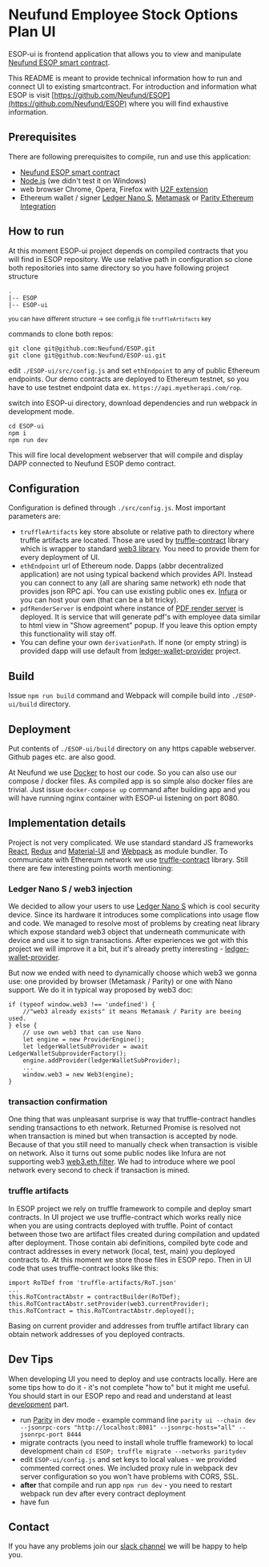 # Neufund Employee Stock Options Plan UI 
ESOP-ui is frontend application that allows you to view and manipulate [Neufund ESOP smart contract](https://github.com/Neufund/ESOP).  
  
This README is meant to provide technical information how to run and connect UI to existing smartcontract. For
introduction and information what ESOP is visit [https://github.com/Neufund/ESOP](https://github.com/Neufund/ESOP) where
you will find exhaustive information. 

## Prerequisites
There are following prerequisites to compile, run and use this application:
  * [Neufund ESOP smart contract](https://github.com/Neufund/ESOP)  
  * [Node.js](https://nodejs.org/) (we didn't test it on Windows)
  * web browser Chrome, Opera, Firefox with [U2F extension](https://addons.mozilla.org/en-US/firefox/addon/u2f-support-add-on/)
  * Ethereum wallet / signer [Ledger Nano S](https://www.ledgerwallet.com/products/ledger-nano-s), [Metamask](https://metamask.io/)
or [Parity Ethereum Integration](https://chrome.google.com/webstore/detail/parity-ethereum-integrati/himekenlppkgeaoeddcliojfddemadig?)

## How to run
At this moment ESOP-ui project depends on compiled contracts that you will find in ESOP repository. We use relative path 
in configuration so clone both repositories into same directory so you have following project structure
    
    .
    |-- ESOP
    |-- ESOP-ui

<sup>you can have different structure -> see config.js file ```truffleArtifacts``` key </sup>

commands to clone both repos:

    git clone git@github.com:Neufund/ESOP.git
    git clone git@github.com:Neufund/ESOP-ui.git
    
edit ```./ESOP-ui/src/config.js``` and set ```ethEndpoint``` to any of public Ethereum endpoints. Our demo contracts are 
deployed to Ethereum testnet, so you have to use testnet endpoint data ex. ```https://api.myetherapi.com/rop```. 
    
switch into ESOP-ui directory, download dependencies and run webpack in development mode.

    cd ESOP-ui
    npm i  
    npm run dev

This will fire local development webserver that will compile and display DAPP connected to Neufund ESOP demo contract.    

## Configuration
Configuration is defined through ```./src/config.js```. Most important parameters are: 
   
* ```truffleArtifacts``` key store absolute or relative path to directory where truffle artifacts are located.
Those are used by [truffle-contract](https://github.com/trufflesuite/truffle-contract) library which is wrapper to
standard [web3 library](https://github.com/ethereum/wiki/wiki/JavaScript-API). You need to provide them for every
deployment of UI.   
* ```ethEndpoint``` url of Ethereum node. Dapps (abbr decentralized application) are not using typical backend
which provides API. Instead you can connect to any (all are sharing same network) eth node that provides json
RPC api. You can use existing public ones ex. [Infura](https://infura.io/) or you can host your own (that can be a bit
tricky).  
* ```pdfRenderServer``` is endpoint where instance of [PDF render server](https://github.com/Neufund/document-rendering-server) is deployed.
 It is service that will generate pdf's with employee data similar to html view in "Show agreement" popup. If you leave this option empty this functionality will stay off.  
* You can define your own ```derivationPath```. If none (or empty string) is provided dapp will use default from [ledger-wallet-provider](https://github.com/Neufund/ledger-wallet-provider) project.  

## Build
Issue ```npm run build``` command and Webpack will compile build into ```./ESOP-ui/build``` directory. 

## Deployment
Put contents of ```./ESOP-ui/build``` directory on any https capable webserver. Github pages etc. are also good.
    
At Neufund we use [Docker](https://www.docker.com/) to host our code. So you can also use our compose / docker files.
As compiled app is so simple also docker files are trivial. Just issue ```docker-compose up``` command after building app
and you will have running nginx container with ESOP-ui listening on port 8080.

## Implementation details
Project is not very complicated. We use standard standard JS frameworks [React](https://facebook.github.io/react/),
[Redux](http://redux.js.org/) and [Material-UI](http://www.material-ui.com/) and [Webpack](https://webpack.js.org/)
as module bundler. To communicate with Ethereum network we use [truffle-contract](https://github.com/trufflesuite/truffle-contract)
library. Still there are few interesting points worth mentioning:

### Ledger Nano S / web3 injection
We decided to allow your users to use [Ledger Nano S](https://www.ledgerwallet.com/products/ledger-nano-s) which is cool
security device. Since its hardware it introduces some complications into usage flow and code.
We managed to resolve most of problems by creating neat library which expose standard web3 object that underneath
communicate with device and use it to sign transactions. After experiences we got with this project we will improve
it a bit, but it's already pretty interesting - [ledger-wallet-provider](https://github.com/Neufund/ledger-wallet-provider).

But now we ended with need to dynamically choose which web3 we gonna use: one provided by browser (Metamask / Parity) or one
with Nano support. We do it in typical way proposed by web3 doc:  

    if (typeof window.web3 !== 'undefined') {
        //"web3 already exists" it means Metamask / Parity are beeing used.
    } else {
        // use own web3 that can use Nano
        let engine = new ProviderEngine();
        let ledgerWalletSubProvider = await LedgerWalletSubproviderFactory();
        engine.addProvider(ledgerWalletSubProvider);
        ...
        window.web3 = new Web3(engine);
    }

### transaction confirmation
One thing that was unpleasant surprise is way that truffle-contract handles sending transactions to eth network.
Returned Promise is resolved not when transaction is mined but when transaction is accepted by node. Because of that you 
still need to manually check when transaction is visible on network. Also it turns out some public nodes like Infura are
not supporting web3 [web3.eth.filter](https://github.com/ethereum/wiki/wiki/JavaScript-API#web3ethfilter). We had to
introduce where we pool network every second to check if transaction is mined.

### truffle artifacts
In ESOP project we rely on truffle framework to compile and deploy smart contracts. In UI project we use truffle-contract 
which works really nice when you are using contracts deployed with truffle. Point of contact between those two are artifact
files created  during compilation and updated after deployment. Those contain abi definitions, compiled byte code and
contract addresses in every network (local, test, main) you deployed contracts to. At this moment we store those files
in ESOP repo. Then in UI code that uses truffle-contract looks like this:  

    import RoTDef from 'truffle-artifacts/RoT.json'
    ...
    this.RoTContractAbstr = contractBuilder(RoTDef);
    this.RoTContractAbstr.setProvider(web3.currentProvider);
    this.RoTContract = this.RoTContractAbstr.deployed();

Basing on current provider and addresses from truffle artifact library can obtain network addresses of you deployed contracts.

## Dev Tips
When developing UI you need to deploy and use contracts locally. Here are some tips how to do it - it's not
complete "how to" but it might me useful. You should start in our ESOP repo and read and understand
at least [development](https://github.com/Neufund/ESOP#development) part.
  
* run [Parity](https://parity.io/) in dev mode - example command line ```parity ui --chain dev --jsonrpc-cors "http://localhost:8081" --jsonrpc-hosts="all" --jsonrpc-port 8444 ```
* migrate contracts (you need to install whole truffle framework) to local development chain ```cd ESOP; truffle migrate --networks paritydev```
* edit ```ESOP-ui/config.js``` and set keys to local values - we provided commented correct ones. We included proxy rule in
webpack dev server configuration so you won't have problems with CORS, SSL.
* **after** that compile and run app ```npm run dev``` - you need to restart webpack run dev after every contract deployment
* have fun

## Contact
If you have any problems join our [slack channel](https://neufundorg.signup.team) we will be happy to help you.
